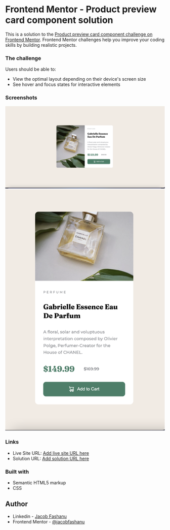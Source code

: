 # Frontend Mentor - Product preview card component solution

This is a solution to the [Product preview card component challenge on Frontend Mentor](https://www.frontendmentor.io/challenges/product-preview-card-component-GO7UmttRfa). Frontend Mentor challenges help you improve your coding skills by building realistic projects. 

### The challenge

Users should be able to:

- View the optimal layout depending on their device's screen size
- See hover and focus states for interactive elements

### Screenshots

![](./Screen-Shot-desktop-view.png)
![](./Screen-Shot-Mobile-view.png)

### Links

- Live Site URL: [Add live site URL here](https://your-live-site-url.com)
- Solution URL: [Add solution URL here](https://your-solution-url.com)


### Built with

- Semantic HTML5 markup
- CSS


## Author

- Linkedin - [Jacob Fashanu](https://www.linkedin.com/in/jacob-fashanu/)
- Frontend Mentor - [@jacobfashanu](https://www.frontendmentor.io/profile/jacobfashanu)